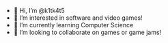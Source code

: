 - 👋 Hi, I’m @k1tk4t5
- 👀 I’m interested in software and video games!
- 🌱 I’m currently learning Computer Science
- 💞️ I’m looking to collaborate on games or game jams!

<!---
k1tk4t5/k1tk4t5 is a ✨ special ✨ repository because its `README.md` (this file) appears on your GitHub profile.
You can click the Preview link to take a look at your changes.
--->
